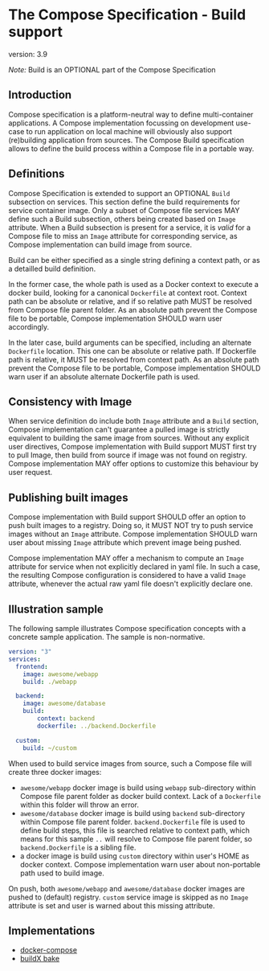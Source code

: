 # The Compose Specification - Build support
version: 3.9

*Note:* Build is an OPTIONAL part of the Compose Specification


## Introduction

Compose specification is a platform-neutral way to define multi-container applications. A Compose implementation focussing on development use-case to run application on local machine will obviously also support (re)building application from sources. The Compose Build specification allows to define the build process within a Compose file in a portable way.

## Definitions

Compose Specification is extended to support an OPTIONAL `Build` subsection on services. This section define the build requirements for service container image. Only a subset of Compose file services MAY define such a Build subsection, others being created based on `Image` attribute. When a Build subsection is present for a service, it is *valid* for a Compose file to miss an `Image` attribute for corresponding service, as Compose implementation can build image from source.

Build can be either specified as a single string defining a context path, or as a detailled build definition. 

In the former case, the whole path is used as a Docker context to execute a docker build, looking for a canonical `Dockerfile` at context root. Context path can be absolute or relative, and if so relative path MUST be resolved from Compose file parent folder. As an absolute path prevent the Compose file to be portable, Compose implementation SHOULD warn user accordingly.

In the later case, build arguments can be specified, including an alternate `Dockerfile` location. This one can be absolute or relative path. If Dockerfile path is relative, it MUST be resolved from context path.  As an absolute path prevent the Compose file to be portable, Compose implementation SHOULD warn user if an absolute alternate Dockerfile path is used.


## Consistency with Image

When service definition do include both `Image` attribute and a `Build` section, Compose implementation can't guarantee a pulled image is strictly equivalent to building the same image from sources. Without any explicit user directives, Compose implementation with Build support MUST first try to pull Image, then build from source if image was not found on registry. Compose implementation MAY offer options to customize this behaviour by user request.

## Publishing built images

Compose implementation with Build support SHOULD offer an option to push built images to a registry. Doing so, it MUST NOT try to push service images without an `Image` attribute. Compose implementation SHOULD warn user about missing `Image` attribute which prevent image being pushed.

Compose implementation MAY offer a mechanism to compute an `Image` attribute for service when not explicitly declared in yaml file. In such a case, the resulting Compose configuration is considered to have a valid `Image` attribute, whenever the actual raw yaml file doesn't explicitly declare one.


## Illustration sample

The following sample illustrates Compose specification concepts with a concrete sample application. The sample is non-normative.

```yaml
version: "3"
services:
  frontend:
    image: awesome/webapp
    build: ./webapp

  backend:
    image: awesome/database
    build:
        context: backend
        dockerfile: ../backend.Dockerfile

  custom:
    build: ~/custom
```

When used to build service images from source, such a Compose file will create three docker images: 

* `awesome/webapp` docker image is build using `webapp` sub-directory within Compose file parent folder as docker build context. Lack of a `Dockerfile` within this folder will throw an error.
* `awesome/database` docker image is build using `backend` sub-directory within Compose file parent folder. `backend.Dockerfile` file is used to define build steps, this file is searched relative to context path, which means for this sample `..` will resolve to Compose file parent folder, so `backend.Dockerfile` is a sibling file.
* a docker image is build using `custom` directory within user's HOME as docker context. Compose implementation warn user about non-portable path used to build image.


On push, both `awesome/webapp` and `awesome/database` docker images are pushed to (default) registry. `custom` service image is skipped as no `Image` attribute is set and user is warned about this missing attribute.


## Implementations

* [docker-compose](https://docs.docker.com/compose)
* [buildX bake](https://docs.docker.com/buildx/working-with-buildx/)
